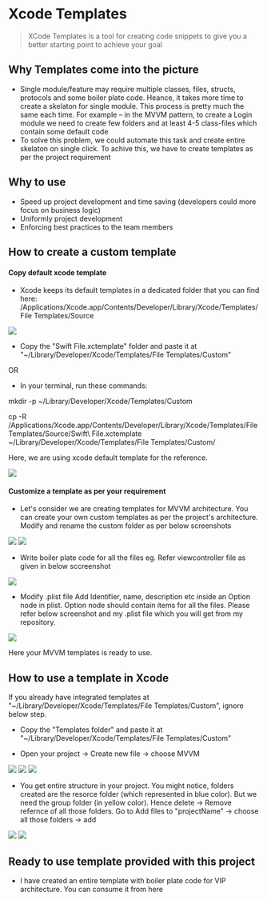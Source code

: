# Xcode Templates
> XCode Templates is a tool for creating code snippets to give you a better starting point to achieve your goal


## Why Templates come into the picture

- Single module/feature may require multiple classes, files, structs, protocols and some boiler plate code. Heance, it takes more time to create a skelaton for single module. This process is pretty much the same each time. For example – in the MVVM pattern, to create a Login module we need to create few folders and at least 4-5 class-files which contain some default code
- To solve this problem, we could automate this task and create entire skelaton on single click. To achive this, we have to create templates as per the project requirement

## Why to use 

- Speed up project development and time saving (developers could more focus on business logic)
- Uniformly project development
- Enforcing best practices to the team members

## How to create a custom template

#### Copy default xcode template
- Xcode keeps its default templates in a dedicated folder that you can find here:
/Applications/Xcode.app/Contents/Developer/Library/Xcode/Templates/File Templates/Source

![](screen1.png)

- Copy the "Swift File.xctemplate" folder and paste it at "~/Library/Developer/Xcode/Templates/File Templates/Custom"

OR

 - In your terminal, run these commands:

mkdir -p ~/Library/Developer/Xcode/Templates/Custom

cp -R /Applications/Xcode.app/Contents/Developer/Library/Xcode/Templates/File Templates/Source/Swift\ File.xctemplate ~/Library/Developer/Xcode/Templates/File Templates/Custom/

Here, we are using xcode default template for the reference. 

![](screen2.png)

#### Customize a template as per your requirement
- Let's consider we are creating templates for MVVM architecture. You can create your own custom templates as per the project's architecture.
Modify and rename the custom folder as per below screenshots
 
 ![](screen3.png)
 ![](screen4.png)

- Write boiler plate code for all the files
eg. Refer viewcontroller file as given in below sccreenshot

![](screen5.png)

- Modify .plist file
Add Identifier, name, description etc inside an Option node in plist. Option node should contain items for all the files.
Please refer below screenshot and my .plist file which you will get from my repository. 

![](screen6.png)

Here your MVVM templates is ready to use.

## How to use a template in Xcode

 If you already have integrated templates at "~/Library/Developer/Xcode/Templates/File Templates/Custom",  ignore below step.

- Copy the "Templates folder" and paste it at "~/Library/Developer/Xcode/Templates/File Templates/Custom"

- Open your project -> Create new file -> choose MVVM 

![](screen7.png)
![](screen8.png)
![](screen9.png)

- You get entire structure in your project. You might notice, folders created are the resorce folder (which represented in blue color). But we need the group folder (in yellow color). Hence delete -> Remove refernce of all those folders. Go to Add files to "projectName" -> choose all those folders -> add

![](screen10.png)
![](screen11.png)

## Ready to use template provided with this project

- I have created an entire template with boiler plate code for VIP architecture. You can consume it from here


